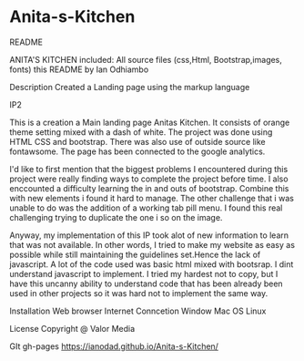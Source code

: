 
# Anita-s-Kitchen

README

ANITA'S KITCHEN
included:
All source files (css,Html, Bootstrap,images, fonts)
this README
by
Ian Odhiambo 

Description
Created a Landing page using the markup language 

IP2

This is a creation a Main landing page Anitas Kitchen. It consists of orange theme setting mixed with a dash of white. The project was done using HTML CSS and bootstrap. There was also use of outside source like fontawsome. The page has been connected to the google analytics.

I'd like to first mention that the biggest problems I encountered during this project were really finding ways to complete the project before time. I also enccounted a difficulty learning the in and outs of bootstrap. Combine this with new elements i found it hard to manage. The other challenge that i was unable to do was the addition of a working tab pill menu. I found this real challenging trying to duplicate the one i so on the image.

Anyway, my implementation of this IP took alot of new information to learn that was not available. In other words, I tried to make my website as easy as possible while still maintaining the guidelines set.Hence the lack of javascript.
A lot of the code used was basic html mixed with bootsrap. I dint understand javascript to implement. I tried my hardest not to copy, but I have this uncanny ability to understand code that has been already been used in other projects so it was hard not to implement the same way.

Installation
Web browser
Internet Conncetion
Window Mac OS Linux 

License
Copyright @ Valor Media


GIt gh-pages https://ianodad.github.io/Anita-s-Kitchen/






